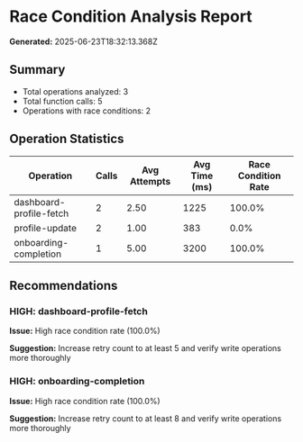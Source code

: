 # Race Condition Analysis Report

**Generated:** 2025-06-23T18:32:13.368Z

## Summary

- Total operations analyzed: 3
- Total function calls: 5
- Operations with race conditions: 2

## Operation Statistics

| Operation | Calls | Avg Attempts | Avg Time (ms) | Race Condition Rate |
|-----------|-------|--------------|---------------|---------------------|
| dashboard-profile-fetch | 2 | 2.50 | 1225 | 100.0% |
| profile-update | 2 | 1.00 | 383 | 0.0% |
| onboarding-completion | 1 | 5.00 | 3200 | 100.0% |

## Recommendations

### HIGH: dashboard-profile-fetch

**Issue:** High race condition rate (100.0%)

**Suggestion:** Increase retry count to at least 5 and verify write operations more thoroughly

### HIGH: onboarding-completion

**Issue:** High race condition rate (100.0%)

**Suggestion:** Increase retry count to at least 8 and verify write operations more thoroughly

